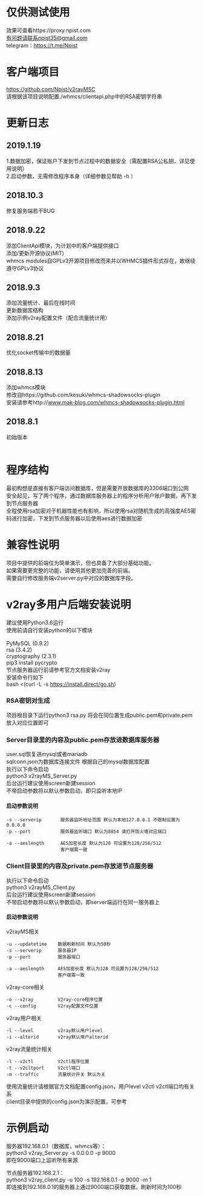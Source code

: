 # 仅供测试使用<br />
效果可查看https://proxy.npist.com<br />
有问题请联系npist35@gmail.com<br />
telegram：https://t.me/Npist<br />
# 客户端项目
https://github.com/Npist/v2rayMSC<br />
请根据该项目说明配置./whmcs/clientapi.php中的RSA密钥字符串<br />
# 更新日志<br />
## 2019.1.19<br />
1.数据加密，保证账户下发到节点过程中的数据安全（需配置RSA公私钥，详见使用说明）<br />
2.启动参数，无需修改程序本身（详细参数见帮助 -h ）<br />
## 2018.10.3<br />
修复服务端若干BUG<br />
## 2018.9.22<br />
添加ClientApi模块，为计划中的客户端提供接口<br />
添加/更新开源协议(MIT)<br />
whmcs modules自GPLv3开源项目修改而来并以WHMCS插件形式存在，故继续遵守GPLv3协议<br />
## 2018.9.3<br />
添加流量统计、最后在线时间<br />
更新数据库结构<br />
添加示例v2ray配置文件（配合流量统计用）<br />
## 2018.8.21<br />
优化socket传输中的数据量<br />
## 2018.8.13<br />
添加whmcs模块<br />
修改自https://github.com/kesuki/whmcs-shadowsocks-plugin<br />
安装请参考http://www.mak-blog.com/whmcs-shadowsocks-plugin.html<br />
## 2018.8.1<br />
初始版本<br />
<br />
# 程序结构<br />
最初构想是直接有客户端访问数据库，但是需要开放数据库的3306端口到公网<br />
安全起见，写了两个程序，通过数据库服务器上的程序分析用户账户数据，再下发到节点服务器<br />
全程使用rsa加密对于机器性能也有影响，所以使用rsa对随机生成的高强度AES密码进行加密，下发到节点服务器以后使用aes进行数据加密<br />
# 兼容性说明<br />
项目中提供的前端仅为简单演示，但也具备了大部分基础功能。<br />
如果需要更完整的功能，请使用其他更加完善的前端。<br />
需要自行修改服务端v2server.py中对应的数据库字段。<br />
# v2ray多用户后端安装说明<br />
建议使用Python3.6运行<br />
使用前请自行安装python的以下模块<br /><br />
PyMySQL (0.9.2)<br />
rsa (3.4.2)<br />
cryptography (2.3.1)<br />
pip3 install pycrypto <br />
节点服务器运行前请参考官方文档安装v2ray<br /> 
安装命令行如下<br />
bash <(curl -L -s https://install.direct/go.sh)<br />
### RSA密钥对生成<br />
项目根目录下运行python3 rsa.py
将会在同位置生成public.pem和private.pem
放入对应位置即可
### Server目录里的内容及public.pem存放进数据库服务器<br />
user.sql恢复进mysql或者mariadb<br />
sqlconn.json为数据库连接文件  根据自己的mysql数据库配置<br />
执行以下命令启动<br />
python3 v2rayMS_Server.py<br />
后台运行建议使用screen新建session<br />
不带启动参数将以默认参数启动，即只监听本地IP<br />
#### 启动参数说明
    -s --serverip       服务器监听地址范围 默认为本地127.0.0.1 不限制设置为0.0.0.0
    -p --port           服务器监听端口 默认为8854 请打开防火墙对应端口

    -a --aeslength      AES加密长度 默认为128 可设置为128/256/512
                        客户端需一致
### Client目录里的内容及private.pem存放进节点服务器<br />
执行以下命令启动<br />
python3 v2rayMS_Client.py<br />
后台运行建议使用screen新建session<br />
不带启动参数将以默认参数启动，即server端运行在同一服务器上<br />
#### 启动参数说明
v2rayMS相关<br />

    -u --updatetime    数据刷新时间 默认为50秒
    -s --serverip      服务器IP
    -p --port          服务器端口

    -a --aeslength     AES加密长度 默认为128 可设置为128/256/512
                       客户端需一致
v2ray-core相关<br />

    -o --v2ray         V2ray-core程序位置
    -c --config        V2ray配置文件位置
v2ray用户相关<br />

    -l --level         v2ray默认用户level
    -i --alterid       v2ray默认用户alterid
v2ray流量统计相关<br />

    -l --v2ctl         V2ctl程序位置
    -t --v2cltport     V2ctl端口
    -m --traffic       流量统计开关 默认为关

使用流量统计请根据官方文档配置config.json，用户level v2ctl v2ctl端口均有关系<br />
client目录中提供的config.json为演示配置，可参考<br />

# 示例启动
服务器192.168.0.1（数据库，whmcs等）：<br />
python3 v2ray_Server.py -s 0.0.0.0 -p 9000<br />
即在9000端口上监听所有来源<br />

节点服务器192.168.2.1：<br />
python3 v2ray_client.py -u 100 -s 192.168.0.1 -p 9000 -m 1<br />
即连接到192.168.0.1的服务器上通过9000端口获取数据，刷新时间为100秒<br />

